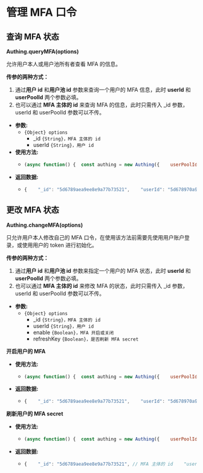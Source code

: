 # 管理 MFA 口令

## 查询 MFA 状态

**Authing.queryMFA\(options\)**

允许用户本人或用户池所有者查看 MFA 的信息。

**传参的两种方式：**

1. 通过**用户 id** 和**用户池 id** 参数来查询一个用户的 MFA 信息，此时 **userId** 和 **userPoolId** 两个参数必填。
2. 也可以通过 **MFA 主体的 id** 来查询 MFA 的信息，此时只需传入 \_id 参数，userId 和 userPoolId 参数可以不传。

* **参数:**
  * `{Object} options`
    * \_id `{String}，MFA 主体的 id`
    * userId `{String}，用户 id`
* **使用方法:**
  * ```javascript
    (async function() {  const authing = new Authing({    userPoolId: 'your_userpool_id',    secret: 'your_userpool_secret'  });  try {    await authing.queryMFA({      userId: '用户 id'    })  } catch (err) {   console.log(err)  }})();
    ```
* **返回数据:**
  * ```javascript
    {    "_id": "5d6789aea9ee8e9a77b73521",    "userId": "5d678970a9ee8e8f75b7350f",    "userPoolId": "5cbd6716aaaa70cb9a58d86f",    "shareKey": "NRMFAWTPMZ5FOQZWKNJFS5BXOZXGOV3Z",    "enable": true}
    ```

## 更改 MFA 状态

**Authing.changeMFA\(options\)**

只允许用户本人修改自己的 MFA 口令，在使用该方法前需要先使用用户账户登录，或使用用户的 token 进行初始化。

**传参的两种方式：**

1. 通过**用户 id** 和**用户池 id** 参数来指定一个用户的 MFA 状态，此时 **userId** 和 **userPoolId** 两个参数必填。
2. 也可以通过 **MFA 主体的 id** 来修改 MFA 的状态，此时只需传入 \_id 参数，userId 和 userPoolId 参数可以不传。

* **参数:**
  * `{Object} options`
    * \_id `{String}，MFA 主体的 id`
    * userId `{String}，用户 id`
    * enable `{Boolean}，MFA 开启或关闭`
    * refreshKey `{Boolean}，是否刷新 MFA secret`

**开启用户的 MFA**

* **使用方法:**
  * ```javascript
    (async function() {  const authing = new Authing({    userPoolId: 'your_userpool_id',    secret: 'your_userpool_secret'  });  try {    // 需要先以用户的身份登录    await authing.login({      email: 'test@authing.cn',      password: 'password'    });    // 或者使用用户的 token 初始化    // authing.initUserClient('用户的 JWT token');    await authing.changeMFA({      userId: '用户 id',      enable: true,    })  } catch (err) {   console.log(err)  }})();
    ```
* **返回数据:**
  * ```javascript
    {    "_id": "5d6789aea9ee8e9a77b73521",    "userId": "5d678970a9ee8e8f75b7350f",    "userPoolId": "5cbd6716aaaa70cb9a58d86f",    "shareKey": "NRMFAWTPMZ5FOQZWKNJFS5BXOZXGOV3Z",    "enable": true}
    ```

**刷新用户的 MFA secret**

* **使用方法:**
  * ```javascript
    (async function() {  const authing = new Authing({    userPoolId: 'your_userpool_id',    secret: 'your_userpool_secret'  });  try {    // 需要先以用户的身份登录    await authing.login({      email: 'test@authing.cn',      password: 'password'    });    // 或者使用用户的 token 初始化    // authing.initUserClient('用户的 JWT token');    await authing.changeMFA({      userId: '用户 id',      enable: true,      refeshKey: true    })  } catch (err) {   console.log(err)  }})();
    ```
* **返回数据:**
  * ```javascript
    {    "_id": "5d6789aea9ee8e9a77b73521", // MFA 主体的 id    "userId": "5d678970a9ee8e8f75b7350f",    "userPoolId": "5cbd6716aaaa70cb9a58d86f",    "shareKey": "JVRWQOLHOJJVOZSOGN4G4OKWNVHXQMSQ", // 新的密钥    "enable": true}
    ```



